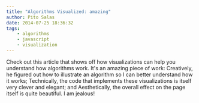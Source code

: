 ```yaml
---
title: "Algorithms Visualized: amazing"
author: Pito Salas
date: 2014-07-25 18:36:32
tags: 
    - algorithms
    - javascript
    - visualization
---
```



Check out this article that shows off how visualizations can help you
understand how algorithms work. It's an amazing piece of work: Creatively, he
figured out how to illustrate an algorithm so I can better understand how it
works; Technically, the code that implements these visualizations is itself
very clever and elegant; and Aesthetically, the overall effect on the page
itself is quite beautiful. I am jealous!



